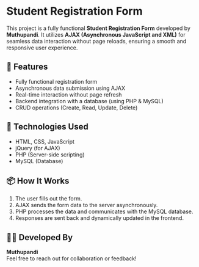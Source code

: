 # Student Registration Form

This project is a fully functional **Student Registration Form** developed by **Muthupandi**. It utilizes **AJAX (Asynchronous JavaScript and XML)** for seamless data interaction without page reloads, ensuring a smooth and responsive user experience.

## 🔧 Features

- Fully functional registration form
- Asynchronous data submission using AJAX
- Real-time interaction without page refresh
- Backend integration with a database (using PHP & MySQL)
- CRUD operations (Create, Read, Update, Delete)

## 🚀 Technologies Used

- HTML, CSS, JavaScript
- jQuery (for AJAX)
- PHP (Server-side scripting)
- MySQL (Database)

## 📦 How It Works

1. The user fills out the form.
2. AJAX sends the form data to the server asynchronously.
3. PHP processes the data and communicates with the MySQL database.
4. Responses are sent back and dynamically updated in the frontend.

## 👨‍💻 Developed By

**Muthupandi**  
Feel free to reach out for collaboration or feedback!

